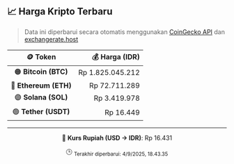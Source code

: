 

<!-- HARGA_KRIPTO -->
## 📈 Harga Kripto Terbaru

> Data ini diperbarui secara otomatis menggunakan [CoinGecko API](https://www.coingecko.com/) dan [exchangerate.host](https://exchangerate.host/)

<div align="center">

| 🪙 Token | 💰 Harga (IDR) |
|:------:|---------------:|
| 🟠 **Bitcoin (BTC)**   | Rp 1.825.045.212 |
| 🔵 **Ethereum (ETH)**  | Rp 72.711.289 |
| 🟣 **Solana (SOL)**    | Rp 3.419.978 |
| 🟢 **Tether (USDT)**   | Rp 16.449 |

---

💱 **Kurs Rupiah (USD → IDR)**: Rp 16.431

🕒 <sub>Terakhir diperbarui: 4/9/2025, 18.43.35</sub>

</div>
<!-- /HARGA_KRIPTO -->